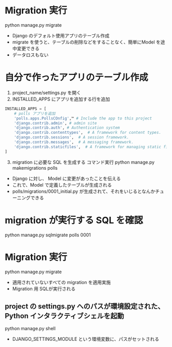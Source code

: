 # Migration 実行
python manage.py migrate

* Django のデフォルト使用アプリのテーブル作成
* migrate を使うと、テーブルの削除などをすることなく、簡単にModel を途中変更できる
* データロスもない



# 自分で作ったアプリのテーブル作成
1.  project_name/settings.py を開く
2. INSTALLED_APPS にアプリを追加する行を追加
```py
INSTALLED_APPS = [
    # polls アプリを追加
    'polls.apps.PollsCOnfig',™ # Include the app to this project
    'django.contrib.admin', # admin site
    'django.contrib.auth', # Authentication system
    'django.contrib.contenttypes',  # A framework for content types.
    'django.contrib.sessions',  # A session framework.
    'django.contrib.messages',  # A messaging framework.
    'django.contrib.staticfiles',  # A framework for managing static files.
]
```

3. migration に必要な SQL を生成する コマンド実行
python manage.py makemigrations polls

* Django に対し、 Model に変更があったことを伝える
* これで、Model で定義したテーブルが生成される
* polls/migrations/0001_initial.py が生成されて、それをいじるとなんかチューニングできる





# migration が実行する SQL を確認
python manage.py sqlmigrate polls 0001




# Migration 実行
python manage.py migrate

* 適用されていないすべての migration を適用実施
* Migration 用 SQLが実行される


## project の settings.py へのパスが環境設定された、Python インタラクティブシェルを起動
python manage.py shell

* DJANGO_SETTINGS_MODULE という環境変数に、パスがセットされる
